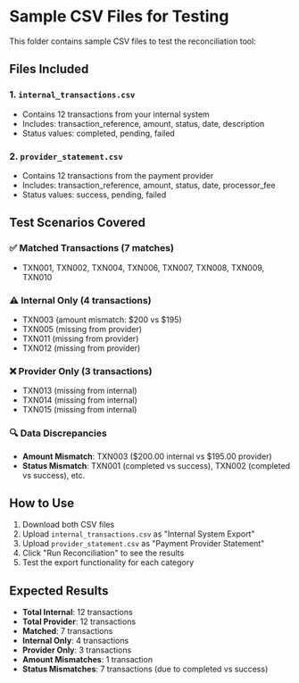 # Sample CSV Files for Testing

This folder contains sample CSV files to test the reconciliation tool:

## Files Included

### 1. `internal_transactions.csv`
- Contains 12 transactions from your internal system
- Includes: transaction_reference, amount, status, date, description
- Status values: completed, pending, failed

### 2. `provider_statement.csv` 
- Contains 12 transactions from the payment provider
- Includes: transaction_reference, amount, status, date, processor_fee
- Status values: success, pending, failed

## Test Scenarios Covered

### ✅ **Matched Transactions** (7 matches)
- TXN001, TXN002, TXN004, TXN006, TXN007, TXN008, TXN009, TXN010

### ⚠️ **Internal Only** (4 transactions)
- TXN003 (amount mismatch: $200 vs $195)
- TXN005 (missing from provider)
- TXN011 (missing from provider) 
- TXN012 (missing from provider)

### ❌ **Provider Only** (3 transactions)
- TXN013 (missing from internal)
- TXN014 (missing from internal)
- TXN015 (missing from internal)

### 🔍 **Data Discrepancies**
- **Amount Mismatch**: TXN003 ($200.00 internal vs $195.00 provider)
- **Status Mismatch**: TXN001 (completed vs success), TXN002 (completed vs success), etc.

## How to Use

1. Download both CSV files
2. Upload `internal_transactions.csv` as "Internal System Export"
3. Upload `provider_statement.csv` as "Payment Provider Statement"  
4. Click "Run Reconciliation" to see the results
5. Test the export functionality for each category

## Expected Results

- **Total Internal**: 12 transactions
- **Total Provider**: 12 transactions  
- **Matched**: 7 transactions
- **Internal Only**: 4 transactions
- **Provider Only**: 3 transactions
- **Amount Mismatches**: 1 transaction
- **Status Mismatches**: 7 transactions (due to completed vs success)